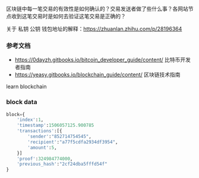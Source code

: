 区块链中每一笔交易的有效性是如何确认的？交易发送者做了些什么事？各网站节点收到这笔交易时是如何去验证这笔交易是正确的？


关于 私钥 公钥 钱包地址的解释：https://zhuanlan.zhihu.com/p/28196364


### 参考文档
- https://0dayzh.gitbooks.io/bitcoin_developer_guide/content/  比特币开发者指南
- https://yeasy.gitbooks.io/blockchain_guide/content/ 区块链技术指南



learn blockchain 

### block data
```python
block={
    'index':1,
    'timestamp':1506057125.900785
    'transactions':[{
        'sender':"852714754545",
        'recipient':"a77f5cdfa2934df3954",
        'amount':5,
    }]
    'proof':324984774000,
    'previous_hash':"2cf24dba5fffd54f"
}
```
